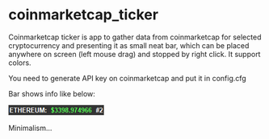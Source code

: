 # coinmarketcap_ticker
Coinmarketcap ticker
is app to gather data from coinmarketcap for selected cryptocurrency and presenting it as small neat bar, which can be placed anywhere on screen (left mouse drag) and stopped by right click. It support colors.
 
You need to generate API key on coinmarketcap and put it in config.cfg
 
Bar shows info like below:

![ScreenShot](https://github.com/lionee/coinmarketcap_ticker/blob/master/cmc.png)

Minimalism...
